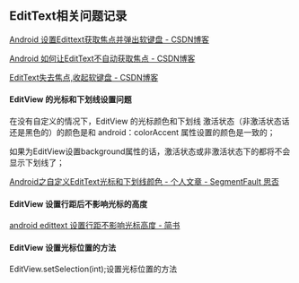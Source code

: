## EditText相关问题记录

[Android 设置Edittext获取焦点并弹出软键盘 \- CSDN博客](http://blog.csdn.net/a1533588867/article/details/53185390)

[Android 如何让EditText不自动获取焦点 \- CSDN博客](http://blog.csdn.net/woshicaixianfeng/article/details/7261718)


[EditText失去焦点,收起软键盘 \- CSDN博客](http://blog.csdn.net/a86261566/article/details/41978165)

#### EditView 的光标和下划线设置问题

在没有自定义的情况下，EditView 的光标颜色和下划线 激活状态（非激活状态话还是黑色的）的颜色是和 android：colorAccent 属性设置的颜色是一致的；

如果为EditView设置background属性的话，激活状态或非激活状态下的都将不会显示下划线了；

[Android之自定义EditText光标和下划线颜色 \- 个人文章 \- SegmentFault 思否](https://segmentfault.com/a/1190000009507919)

#### EditView 设置行距后不影响光标的高度

[android edittext 设置行距不影响光标高度 \- 简书](https://www.jianshu.com/p/7a75ee1cbff2)


#### EditView 设置光标位置的方法
EditView.setSelection(int);设置光标位置的方法